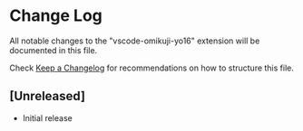 # Change Log

All notable changes to the "vscode-omikuji-yo16" extension will be documented in this file.

Check [Keep a Changelog](http://keepachangelog.com/) for recommendations on how to structure this file.

## [Unreleased]

- Initial release